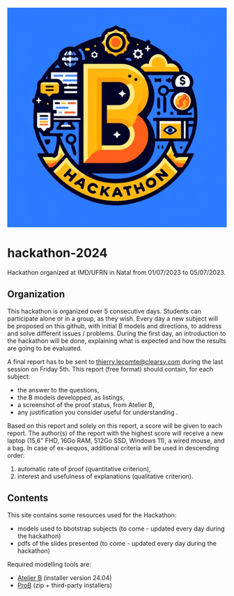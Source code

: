 ![Screenshot](hackathon.jpg)
# hackathon-2024
Hackathon organized at IMD/UFRN in Natal from 01/07/2023 to 05/07/2023.

## Organization
This hackathon is organized over 5 consecutive days.
Students can participate alone or in a group, as they wish.
Every day a new subject will be proposed on this github, with initial B models and directions, to address and solve different issues / problems.
During the first day, an introduction to the hackathon will be done, explaining what is expected and how the results are going to be evaluated.

A final report has to be sent to thierry.lecomte@clearsy.com during the last session on Friday 5th.
This report (free format) should contain, for each subject:
- the answer to the questions,
- the B models developped, as listings,
- a screenshot of the proof status, from Atelier B,
- any justification you consider useful for understanding . 

Based on this report and solely on this report, a score will be given to each report. 
The author(s) of the report with the highest score will receive a new laptop (15,6" FHD, 16Go RAM, 512Go SSD, Windows 11), a wired mouse, and a bag.
In case of ex-aequos, additional criteria will be used in descending order: 
1) automatic rate of proof (quantitative criterion),
2) interest and usefulness of explanations (qualitative criterion). 

## Contents
This site contains some resources used for the Hackathon:
- models used to bbotstrap subjects (to come - updated every day during the hackathon)
- pdfs of the slides presented (to come - updated every day during the hackathon)

Required modelling tools are:
- [Atelier B](https://www.atelierb.eu/en/atelier-b-support-maintenance/download-atelier-b/)  (installer version 24.04)
- [ProB](https://prob.hhu.de/w/index.php?title=Installation) (zip + third-party installers)


